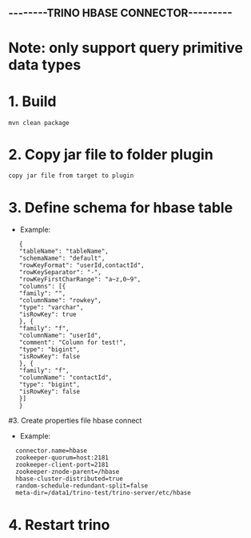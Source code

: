 ## --------TRINO HBASE CONNECTOR---------

# Note: only support query primitive data types

# 1. Build

````mvn clean package````

# 2. Copy jar file to folder plugin

````copy jar file from target to plugin````

# 3. Define schema for hbase table

- Example:

````
   {
   "tableName": "tableName",
   "schemaName": "default",
   "rowKeyFormat": "userId,contactId",
   "rowKeySeparator": "-",
   "rowKeyFirstCharRange": "a~z,0~9",
   "columns": [{
   "family": "",
   "columnName": "rowkey",
   "type": "varchar",
   "isRowKey": true
   }, {
   "family": "f",
   "columnName": "userId",
   "comment": "Column for test!",
   "type": "bigint",
   "isRowKey": false
   }, {
   "family": "f",
   "columnName": "contactId",
   "type": "bigint",
   "isRowKey": false
   }]
   }
   ````

#3. Create properties file hbase connect

- Example:

````
  connector.name=hbase
  zookeeper-quorum=host:2181
  zookeeper-client-port=2181
  zookeeper-znode-parent=/hbase
  hbase-cluster-distributed=true
  random-schedule-redundant-split=false
  meta-dir=/data1/trino-test/trino-server/etc/hbase
````

# 4. Restart trino